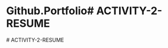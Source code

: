 # Github.Portfolio#   A C T I V I T Y - 2 - R E S U M E  
 #   A C T I V I T Y - 2 - R E S U M E  
 